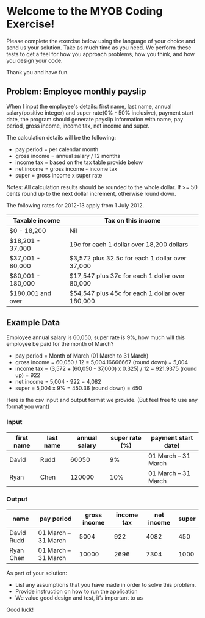 # Welcome to the MYOB Coding Exercise!
Please complete the exercise below using the language of your choice and send us your solution. Take as much time as you need. We perform these tests to get a feel for how you approach problems, how you think, and how you design your code.  

Thank you and have fun.  

## Problem: Employee monthly payslip
When I input the employee's details: first name, last name, annual salary(positive integer) and super rate(0% - 50% inclusive), payment start date, the program should generate payslip information with name, pay period, gross income, income tax, net income and super.  

The calculation details will be the following:

* pay period = per calendar month
* gross income = annual salary / 12 months
* income tax = based on the tax table provide below
* net income = gross income - income tax
* super = gross income x super rate

Notes: All calculation results should be rounded to the whole dollar. If >= 50 cents round up to the next dollar increment, otherwise round down.  

The following rates for 2012-13 apply from 1 July 2012.  

|Taxable income|Tax on this income|
|--------------|------------------|
|$0 - 18,200|Nil|
|$18,201 - 37,000|19c for each 1 dollar over 18,200 dollars|
|$37,001 - 80,000|$3,572 plus 32.5c for each 1 dollar over 37,000|
|$80,001 - 180,000|$17,547 plus 37c for each 1 dollar over 80,000|
|$180,001 and over|$54,547 plus 45c for each 1 dollar over 180,000
 
## Example Data
Employee annual salary is 60,050, super rate is 9%, how much will this employee be paid for the month of March?  
* pay period = Month of March (01 March to 31 March)
* gross income = 60,050 / 12 = 5,004.16666667 (round down) = 5,004
* income tax = (3,572 + (60,050 - 37,000) x 0.325) / 12 = 921.9375 (round up) = 922
* net income = 5,004 - 922 = 4,082
* super = 5,004 x 9% = 450.36 (round down) = 450  

Here is the csv input and output format we provide. (But feel free to use any format you want)  

### Input

|first name|last name|annual salary|super rate (%)|payment start date)|
|----------|---------|-------------|--------------|-------------------|
|David|Rudd|60050|9%|01 March – 31 March|
|Ryan|Chen|120000|10%|01 March – 31 March|

### Output

|name|pay period|gross income|income tax|net income|super|
|----|----------|------------|----------|----------|-----|
|David Rudd|01 March – 31 March|5004|922|4082|450|
|Ryan Chen|01 March – 31 March|10000|2696|7304|1000|

As part of your solution:  
* List any assumptions that you have made in order to solve this problem.
* Provide instruction on how to run the application
* We value good design and test, it’s important to us  

Good luck!
